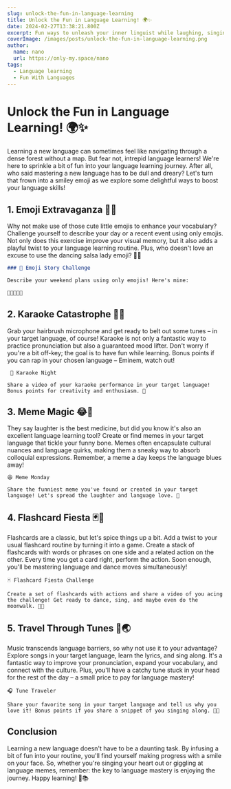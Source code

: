 ```yaml
---
slug: unlock-the-fun-in-language-learning
title: Unlock the Fun in Language Learning! 🌍✨
date: 2024-02-27T13:38:21.800Z
excerpt: Fun ways to unleash your inner linguist while laughing, singing while dancing your way to fluency!
coverImage: /images/posts/unlock-the-fun-in-language-learning.png
author:
  name: nano
  url: https://only-my.space/nano
tags:
  - Language learning
  - Fun With Languages
---
```



# Unlock the Fun in Language Learning! 🌍✨

Learning a new language can sometimes feel like navigating through a dense forest without a map. But fear not, intrepid language learners! We're here to sprinkle a bit of fun into your language learning journey. After all, who said mastering a new language has to be dull and dreary? Let's turn that frown into a smiley emoji as we explore some delightful ways to boost your language skills!

## 1. **Emoji Extravaganza** 🎉🤔

Why not make use of those cute little emojis to enhance your vocabulary? Challenge yourself to describe your day or a recent event using only emojis. Not only does this exercise improve your visual memory, but it also adds a playful twist to your language learning routine. Plus, who doesn't love an excuse to use the dancing salsa lady emoji? 💃💬

```markdown
### 🌈 Emoji Story Challenge

Describe your weekend plans using only emojis! Here's mine:

🍔🎥👫🎉🌇
```

## 2. **Karaoke Catastrophe** 🎤🌐

Grab your hairbrush microphone and get ready to belt out some tunes – in your target language, of course! Karaoke is not only a fantastic way to practice pronunciation but also a guaranteed mood lifter. Don't worry if you're a bit off-key; the goal is to have fun while learning. Bonus points if you can rap in your chosen language – Eminem, watch out!

```
 🎤 Karaoke Night

Share a video of your karaoke performance in your target language! Bonus points for creativity and enthusiasm. 🌟
```

## 3. **Meme Magic** 😂📸

They say laughter is the best medicine, but did you know it's also an excellent language learning tool? Create or find memes in your target language that tickle your funny bone. Memes often encapsulate cultural nuances and language quirks, making them a sneaky way to absorb colloquial expressions. Remember, a meme a day keeps the language blues away!

```
😆 Meme Monday

Share the funniest meme you've found or created in your target language! Let's spread the laughter and language love. 🤣
```

## 4. **Flashcard Fiesta** 🃏🎉

Flashcards are a classic, but let's spice things up a bit. Add a twist to your usual flashcard routine by turning it into a game. Create a stack of flashcards with words or phrases on one side and a related action on the other. Every time you get a card right, perform the action. Soon enough, you'll be mastering language and dance moves simultaneously!

```
🃏 Flashcard Fiesta Challenge

Create a set of flashcards with actions and share a video of you acing the challenge! Get ready to dance, sing, and maybe even do the moonwalk. 🕺🌟
```

## 5. **Travel Through Tunes** 🎵🌏

Music transcends language barriers, so why not use it to your advantage? Explore songs in your target language, learn the lyrics, and sing along. It's a fantastic way to improve your pronunciation, expand your vocabulary, and connect with the culture. Plus, you'll have a catchy tune stuck in your head for the rest of the day – a small price to pay for language mastery!

```
🎧 Tune Traveler

Share your favorite song in your target language and tell us why you love it! Bonus points if you share a snippet of you singing along. 🎤🌟
```

## **Conclusion**

Learning a new language doesn't have to be a daunting task. By infusing a bit of fun into your routine, you'll find yourself making progress with a smile on your face. So, whether you're singing your heart out or giggling at language memes, remember: the key to language mastery is enjoying the journey. Happy learning! 🚀📚
